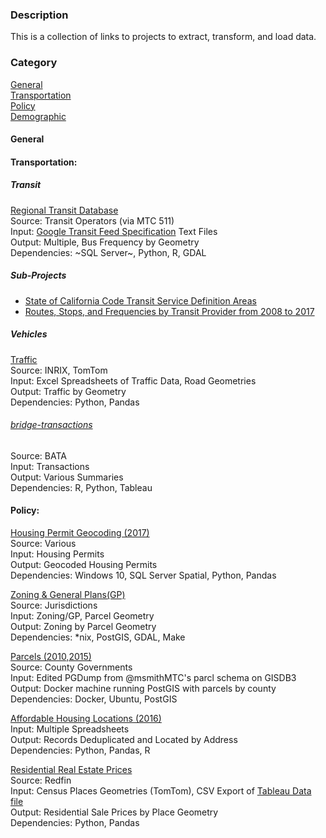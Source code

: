 ### Description

This is a collection of links to projects to extract, transform, and load data. 

### Category

[General](#general)  
[Transportation](#transportation)   
[Policy](#Policy)  
[Demographic](#demographic)  

#### General

#### Transportation:

##### Transit 

[Regional Transit Database](https://github.com/MetropolitanTransportationCommission/RegionalTransitDatabase)   
Source: Transit Operators (via MTC 511)    
Input: [Google Transit Feed Specification](https://developers.google.com/transit/gtfs/) Text Files    
Output: Multiple, Bus Frequency by Geometry    
Dependencies: ~SQL Server~, Python, R, GDAL

##### Sub-Projects  
- [State of California Code Transit Service Definition Areas](legislative_transit_data.md) 
- [Routes, Stops, and Frequencies by Transit Provider from 2008 to 2017](historical_transit_data.md) 

##### Vehicles

[Traffic](https://github.com/MetropolitanTransportationCommission/vital-signs-traffic-data)     
Source: INRIX, TomTom     
Input: Excel Spreadsheets of Traffic Data, Road Geometries     
Output: Traffic by Geometry      
Dependencies: Python, Pandas  

###### [bridge-transactions](bridge-transactions/)    
Source: BATA  
Input: Transactions    
Output: Various Summaries  
Dependencies: R, Python, Tableau  

#### Policy:  

[Housing Permit Geocoding (2017)](https://github.com/BayAreaMetro/Data-And-Visualization-Projects/blob/master/housing_geocoding/readme.md)  
Source: Various   
Input: Housing Permits   
Output: Geocoded Housing Permits   
Dependencies: Windows 10, SQL Server Spatial, Python, Pandas

[Zoning & General Plans(GP)](https://github.com/MetropolitanTransportationCommission/zoning)   
Source: Jurisdictions   
Input: Zoning/GP, Parcel Geometry   
Output: Zoning by Parcel Geometry   
Dependencies: *nix, PostGIS, GDAL, Make

[Parcels (2010,2015)](https://github.com/BayAreaMetro/Data-And-Visualization-Projects/tree/master/postgis-parcels)   
Source: County Governments   
Input: Edited PGDump from @msmithMTC's parcl schema on GISDB3   
Output: Docker machine running PostGIS with parcels by county    
Dependencies: Docker, Ubuntu, PostGIS

[Affordable Housing Locations (2016)](https://github.com/MetropolitanTransportationCommission/housing/)   
Input: Multiple Spreadsheets  
Output: Records Deduplicated and Located by Address  
Dependencies: Python, Pandas, R  

[Residential Real Estate Prices](https://github.com/MetropolitanTransportationCommission/motm/tree/master/2017_04#redfinplaces)    
Source: Redfin    
Input: Census Places Geometries (TomTom), CSV Export of [Tableau Data file](https://www.redfin.com/blog/data-center)    
Output: Residential Sale Prices by Place Geometry      
Dependencies: Python, Pandas

